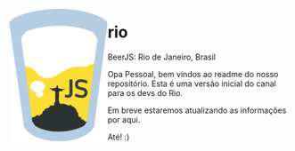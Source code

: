 
<img src="https://github.com/beerjs/rio/blob/master/images/beerjs.png?raw=true" align="left" width="35%" heigth="35%"></img>
# rio 
BeerJS: Rio de Janeiro, Brasil

Opa Pessoal, bem vindos ao readme do nosso repositório. Esta é uma versão inicial do canal para os devs do Rio.

Em breve estaremos atualizando as informações por aqui.

Até! :)
